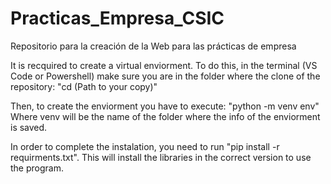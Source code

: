 # Practicas_Empresa_CSIC
Repositorio para la creación de la Web para las prácticas de empresa

It is recquired to create a virtual enviorment. To do this, in the terminal (VS Code or Powershell) make sure you are in the folder where the clone of the repository:
"cd (Path to your copy)"

Then, to create the enviorment you have to execute:
"python -m venv env" 
Where venv will be the name of the folder where the info of the enviorment is saved. 

In order to complete the instalation, you need to run "pip install -r requirments.txt". This will install the libraries in the correct version to use the program. 
